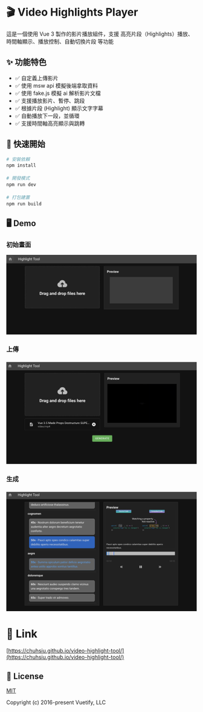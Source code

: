 # 🎬 Video Highlights Player

這是一個使用 Vue 3 製作的影片播放組件，支援 高亮片段（Highlights）播放、時間軸顯示、播放控制、自動切換片段 等功能

## ✨ 功能特色

- ✅ 自定義上傳影片
- ✅ 使用 msw api 模擬後端拿取資料
- ✅ 使用 fake.js 模擬 ai 解析影片文檔
- ✅ 支援播放影片、暫停、跳段
- ✅ 根據片段 (Highlight) 顯示文字字幕
- ✅ 自動播放下一段，並循環
- ✅ 支援時間軸高亮顯示與跳轉

## 🚀 快速開始

```bash
# 安裝依賴
npm install

# 開發模式
npm run dev

# 打包建置
npm run build
```

## 🖥️ Demo

### 初始畫面

<img src="https://github.com/chuhsiu/video-highlight-tool/blob/main/demo/demo-1.png"/>

### 上傳

### <img src="https://github.com/chuhsiu/video-highlight-tool/blob/main/demo/demo-2.png"/>

### 生成

### <img src="https://github.com/chuhsiu/video-highlight-tool/blob/main/demo/demo-3.png"/>

# 🔗 Link

[https://chuhsiu.github.io/video-highlight-tool/](https://chuhsiu.github.io/video-highlight-tool/)

## 📑 License

[MIT](http://opensource.org/licenses/MIT)

Copyright (c) 2016-present Vuetify, LLC

